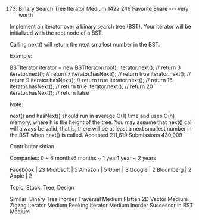 173. Binary Search Tree Iterator
Medium 1422 246 Favorite Share --- very worth

Implement an iterator over a binary search tree (BST). Your iterator will be initialized with the root node of a BST.

Calling next() will return the next smallest number in the BST.

Example:

BSTIterator iterator = new BSTIterator(root);
iterator.next();    // return 3
iterator.next();    // return 7
iterator.hasNext(); // return true
iterator.next();    // return 9
iterator.hasNext(); // return true
iterator.next();    // return 15
iterator.hasNext(); // return true
iterator.next();    // return 20
iterator.hasNext(); // return false

Note:

next() and hasNext() should run in average O(1) time and uses O(h) memory, where h is the height of the tree.
You may assume that next() call will always be valid, that is, there will be at least a next smallest number in the BST when next() is called.
Accepted 211,619
Submissions 430,009

Contributor shtian

Companies:
0 ~ 6 months6 months ~ 1 year1 year ~ 2 years

Facebook | 23 Microsoft | 5 Amazon | 5 Uber | 3 Google | 2 Bloomberg | 2 Apple | 2

Topic: Stack, Tree, Design

Similar:
Binary Tree Inorder Traversal Medium
Flatten 2D Vector Medium
Zigzag Iterator Medium
Peeking Iterator Medium
Inorder Successor in BST Medium
